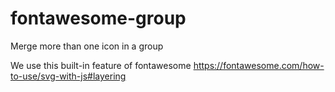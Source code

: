 # fontawesome-group
Merge more than one icon in a group

We use this built-in feature of fontawesome https://fontawesome.com/how-to-use/svg-with-js#layering

